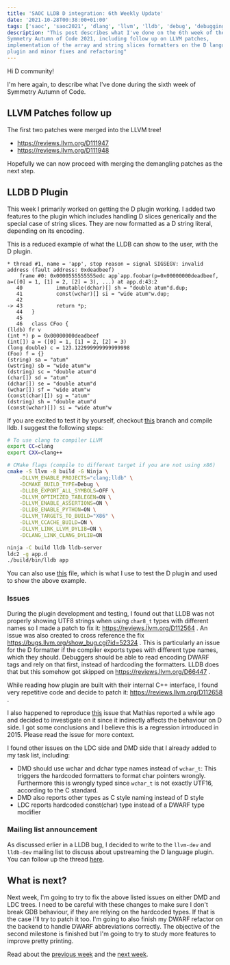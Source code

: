 ```yaml
---
title: 'SAOC LLDB D integration: 6th Weekly Update'
date: '2021-10-28T00:38:00+01:00'
tags: ['saoc', 'saoc2021', 'dlang', 'llvm', 'lldb', 'debug', 'debugging', 'dwarf']
description: "This post describes what I've done on the 6th week of the
Symmetry Autumn of Code 2021, including follow up on LLVM patches,
implementation of the array and string slices formatters on the D language
plugin and minor fixes and refactoring"
---
```


Hi D community!

I'm here again, to describe what I've done during the sixth week of Symmetry
Autumn of Code.

## LLVM Patches follow up

The first two patches were merged into the LLVM tree!

- https://reviews.llvm.org/D111947
- https://reviews.llvm.org/D111948

Hopefully we can now proceed with merging the demangling patches as the next
step.

## LLDB D Plugin

This week I primarily worked on getting the D plugin working. I added two
features to the plugin which includes handling D slices generically and the
special case of string slices. They are now formatted as a D string literal,
depending on its encoding.

This is a reduced example of what the LLDB can show to the user, with the D
plugin.

```
* thread #1, name = 'app', stop reason = signal SIGSEGV: invalid address (fault address: 0xdeadbeef)
    frame #0: 0x0000555555555edc app`app.foobar(p=0x00000000deadbeef, a=([0] = 1, [1] = 2, [2] = 3), ...) at app.d:43:2
   40           immutable(dchar)[] sh = "double atum"d.dup;
   41           const(wchar)[] si = "wide atum"w.dup;
   42
-> 43           return *p;
   44   }
   45
   46   class CFoo {
(lldb) fr v
(int *) p = 0x00000000deadbeef
(int[]) a = ([0] = 1, [1] = 2, [2] = 3)
(long double) c = 123.122999999999999998
(Foo) f = {}
(string) sa = "atum"
(wstring) sb = "wide atum"w
(dstring) sc = "double atum"d
(char[]) sd = "atum"
(dchar[]) se = "double atum"d
(wchar[]) sf = "wide atum"w
(const(char)[]) sg = "atum"
(dstring) sh = "double atum"d
(const(wchar)[]) si = "wide atum"w
```

If you are excited to test it by yourself, checkout
[this](https://github.com/ljmf00/llvm-project/commits/llvm-plugin-d) branch and
compile lldb. I suggest the following steps:

```bash
# To use clang to compiler LLVM
export CC=clang
export CXX=clang++

# CMake flags (compile to different target if you are not using x86)
cmake -S llvm -B build -G Ninja \
	-DLLVM_ENABLE_PROJECTS="clang;lldb" \
	-DCMAKE_BUILD_TYPE=Debug \
	-DLLDB_EXPORT_ALL_SYMBOLS=OFF \
	-DLLVM_OPTIMIZED_TABLEGEN=ON \
	-DLLVM_ENABLE_ASSERTIONS=ON \
	-DLLDB_ENABLE_PYTHON=ON \
	-DLLVM_TARGETS_TO_BUILD="X86" \
	-DLLVM_CCACHE_BUILD=ON \
	-DLLVM_LINK_LLVM_DYLIB=ON \
	-DCLANG_LINK_CLANG_DYLIB=ON

ninja -C build lldb lldb-server
ldc2 -g app.d
./build/bin/lldb app
```

You can also use
[this](../../public/assets/posts/d-saoc-2021-06/app.d) file,
which is what I use to test the D plugin and used to show the above example.

### Issues

During the plugin development and testing, I found out that LLDB was not
properly showing UTF8 strings when using `char8_t` types with different names
so I made a patch to fix it: https://reviews.llvm.org/D112564 . An issue was
also created to cross reference the fix
https://bugs.llvm.org/show_bug.cgi?id=52324 . This is particularly an issue for
the D formatter if the compiler exports types with different type names, which
they should.  Debuggers should be able to read encoding DWARF tags and rely on
that first, instead of hardcoding the formatters. LLDB does that but this
somehow got skipped on https://reviews.llvm.org/D66447 .

While reading how plugin are built with their internal C++ interface, I found
very repetitive code and decide to patch it: https://reviews.llvm.org/D112658 .

I also happened to reproduce
[this](https://bugs.llvm.org/show_bug.cgi?id=45856) issue that Mathias reported
a while ago and decided to investigate on it since it indirectly affects the
behaviour on D side. I got some conclusions and I believe this is a regression
introduced in 2015. Please read the issue for more context.

I found other issues on the LDC side and DMD side that I already added to my
task list, including:
- DMD should use wchar and dchar type names instead of `wchar_t`: This triggers
  the hardcoded formatters to format char pointers wrongly. Furthermore this is
  wrongly typed since `wchar_t` is not exactly UTF16, according to the C
  standard.
- DMD also reports other types as C style naming instead of D style
- LDC reports hardcoded const(char) type instead of a DWARF type modifier

### Mailing list announcement

As discussed erlier in a LLDB bug, I decided to write to the `llvm-dev` and
`lldb-dev` mailing list to discuss about upstreaming the D language plugin. You
can follow up the thread
[here](https://lists.llvm.org/pipermail/lldb-dev/2021-October/017101.html).

## What is next?

Next week, I'm going to try to fix the above listed issues on either DMD and
LDC trees. I need to be careful with these changes to make sure I don't break
GDB behaviour, if they are relying on the hardcoded types. If that is the case
I'll try to patch it too. I'm going to also finish my DWARF refactor on the
backend to handle DWARF abbreviations correctly. The objective of the second
milestone is finished but I'm going to try to study more features to improve
pretty printing.

Read about the [previous week](../d-saoc-2021-05/) and the [next
week](../d-saoc-2021-07/).
